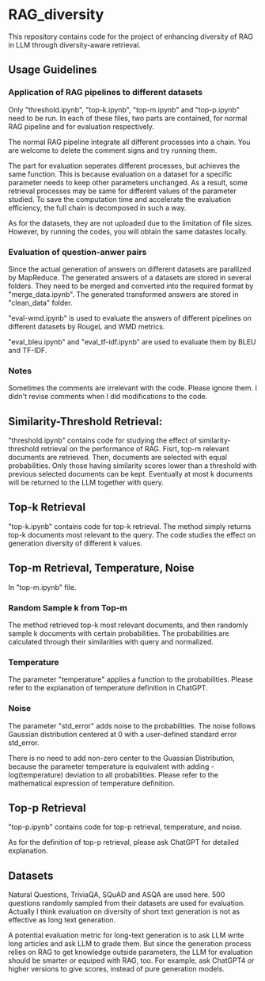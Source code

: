 # RAG_diversity

This repository contains code for the project of enhancing diversity of RAG in LLM through diversity-aware retrieval. 


## Usage Guidelines

### Application of RAG pipelines to different datasets

Only "threshold.ipynb", "top-k.ipynb", "top-m.ipynb" and "top-p.ipynb" need to be run. In each of these files, two parts are contained, for normal RAG pipeline and for evaluation respectively. 

The normal RAG pipeline integrate all different processes into a chain. You are welcome to delete the comment signs and try running them.

The part for evaluation seperates different processes, but achieves the same function. This is because evaluation on a dataset for a specific parameter needs to keep other parameters unchanged. As a result, some retrieval processes may be same for different values of the parameter studied. To save the computation time and accelerate the evaluation efficiency, the full chain is decomposed in such a way.

As for the datasets, they are not uploaded due to the limitation of file sizes. However, by running the codes, you will obtain the same datastes locally.

### Evaluation of question-anwer pairs

Since the actual generation of answers on different datasets are parallized by MapReduce. The generated answers of a datasets are stored in several folders. They need to be merged and converted into the required format by "merge_data.ipynb". The generated transformed answers are stored in "clean_data" folder.

"eval-wmd.ipynb" is used to evaluate the answers of different pipelines on different datasets by RougeL and WMD metrics.

"eval_bleu.ipynb" and "eval_tf-idf.ipynb" are used to evaluate them by BLEU and TF-IDF.

### Notes

Sometimes the comments are irrelevant with the code. Please ignore them. I didn't revise comments when I did modifications to the code.

## Similarity-Threshold Retrieval:

"threshold.ipynb" contains code for studying the effect of similarity-threshold retrieval on the performance of RAG. Fisrt, top-m relevant documents are retrieved. Then, documents are selected with equal probabilities. Only those having similarity scores lower than a threshold with previous selected documents can be kept. Eventually at most k documents will be returned to the LLM together with query.

## Top-k Retrieval

"top-k.ipynb" contains code for top-k retrieval. The method simply returns top-k documents most relevant to the query. The code studies the effect on generation diversity of different k values.

## Top-m Retrieval, Temperature, Noise

In "top-m.ipynb" file.

### Random Sample k from Top-m

The method retrieved top-k most relevant documents, and then randomly sample k documents with certain probabilities. The probabilities are calculated through their similarities with query and normalized.

### Temperature

The parameter "temperature" applies a function to the probabilities. Please refer to the explanation of temperature definition in ChatGPT.

### Noise 

The parameter "std_error" adds noise to the probabilities. The noise follows Gaussian distribution centered at 0 with a user-defined standard error std_error. 

There is no need to add non-zero center to the Guassian Distribution, because the parameter temperature is equivalent with adding -log(temperature) deviation to all probabilities. Please refer to the mathematical expression of temperature definition.

## Top-p Retrieval

"top-p.ipynb" contains code for top-p retrieval, temperature, and noise.

As for the definition of top-p retrieval, please ask ChatGPT for detailed explanation.

## Datasets

Natural Questions, TriviaQA, SQuAD and ASQA are used here. 500 questions randomly sampled from their datasets are used for evaluation. Actually I think evaluation on diversity of short text generation is not as effective as long text generation.

A potential evaluation metric for long-text generation is to ask LLM write long articles and ask LLM to grade them. But since the generation process relies on RAG to get knowledge outside parameters, the LLM for evaluation should be smarter or equiped with RAG, too. For example, ask ChatGPT4 or higher versions to give scores, instead of pure generation models.











